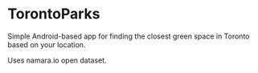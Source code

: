 # TorontoParks
Simple Android-based app for finding the closest green space in Toronto based on your location.

Uses namara.io open dataset.
